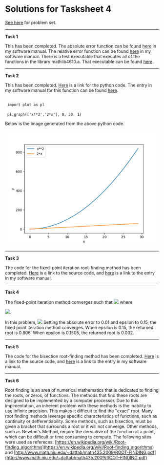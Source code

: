 # Solutions for Tasksheet 4
[See here](https://github.com/jvkoebbe/math4610/blob/master/tasksheets/tasksheet_04/pdf/tasksheet_04.pdf) for problem set.

<hr>

**Task 1**

This has been completed. The absolute error function can be found [here](https://github.com/chazcornwall/math4610/blob/master/software_manual/abserror.md) in my software manual. The relative error function can be found [here](https://github.com/chazcornwall/math4610/blob/master/software_manual/relerror.md) in my software manual. There is a test executable that executes all of the functions in the library mathlib4610.a. That executable can be found [here](https://github.com/chazcornwall/math4610/blob/master/test).

<hr>

**Task 2**

This has been completed. [Here](https://github.com/chazcornwall/math4610/blob/master/src/plotting/plot.py) is a link for the python code. The entry in my software manual for this function can be found [here](https://github.com/chazcornwall/math4610/blob/master/software_manual/graph.md).
<pre><code>
 import plot as pl

 pl.graph(['x**2','2*x'], 0, 30, 1)
</pre></code>
Below is the image generated from the above python code.

![](https://github.com/chazcornwall/math4610/blob/master/src/plotting/Figure_1.png)

<hr>

**Task 3**

The code for the fixed-point iteration root-finding method has been completed. [Here](https://github.com/chazcornwall/math4610/blob/master/src/fixedpoint.cpp) is a link to the source code, and [here](https://github.com/chazcornwall/math4610/blob/master/software_manual/fixedpoint.md) is a link to the entry in my software manual.

<hr>

**Task 4**

The fixed-point iteration method converges such that
<img src="https://render.githubusercontent.com/render/math?math=|g'(x)| \leq 1"> where

<img src="https://render.githubusercontent.com/render/math?math=g(x) = x - f(x)">.

In this problem, 
<img src="https://render.githubusercontent.com/render/math?math=g'(x) = 1 - \{epsilon}exp{3x^2} - \{epsilon}6x^2exp{3x^2} - 7\epsilon ">
Setting the absolute error to 0.01 and epsilon to 0.15, the fixed point iteration method converges. When epsilon is 0.15, the returned root is 0.806. When epsilon is 0.1505, the returned root is 0.002.

<hr>

**Task 5**

The code for the bisection root-finding method has been completed. [Here](https://github.com/chazcornwall/math4610/blob/master/src/bisection.cpp) is a link to the source code, and [here](https://github.com/chazcornwall/math4610/blob/master/software_manual/bisection.md) is a link to the entry in my software manual.

<hr>

**Task 6**

Root finding is an area of numerical mathematics that is dedicated to finding the roots, or zeros, of functions. The methods that find these roots are designed to be implemented by a computer processor. Due to this implmentation, an inherent problem with these methods is the inability to use infinite precision. This makes it difficult to find the "exact" root. Many root finding methods leverage specific characteristics of functions, such as continuity or defferentiability. Some methods, such as bisection, must be given a bracket that surrounds a root or it will not converge. Other methods, such as Newton's Method, require the derviative of the function at a point, which can be difficult or time consuming to compute. The following sites were used as refereces: [https://en.wikipedia.org/wiki/Root-finding_algorithms](https://en.wikipedia.org/wiki/Root-finding_algorithms) and [http://www.math.niu.edu/~dattab/math435.2009/ROOT-FINDING.pdf](http://www.math.niu.edu/~dattab/math435.2009/ROOT-FINDING.pdf)

